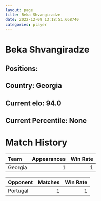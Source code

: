 ```yaml
---  
layout: page  
title: Beka Shvangiradze  
date: 2022-12-09 13:18:51.668740  
categories: player  
---
```

# Beka Shvangiradze

## Positions: 

## Country: Georgia

## Current elo: 94.0

## Current Percentile: None

# Match History


| Team    |   Appearances |   Win Rate |
|:--------|--------------:|-----------:|
| Georgia |             1 |          1 |

| Opponent   |   Matches |   Win Rate |
|:-----------|----------:|-----------:|
| Portugal   |         1 |          1 |
